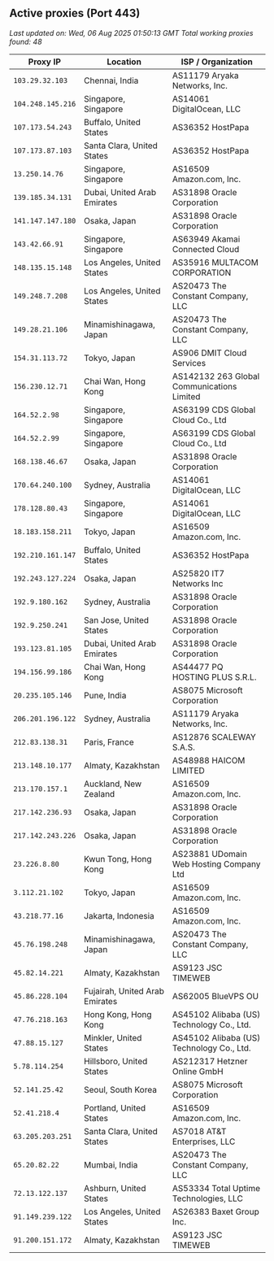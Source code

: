 ## Active proxies (Port 443)

*Last updated on: Wed, 06 Aug 2025 01:50:13 GMT*
*Total working proxies found: 48*

| Proxy IP | Location | ISP / Organization |
|----------|----------|--------------------|
| `103.29.32.103` | Chennai, India | AS11179 Aryaka Networks, Inc. |
| `104.248.145.216` | Singapore, Singapore | AS14061 DigitalOcean, LLC |
| `107.173.54.243` | Buffalo, United States | AS36352 HostPapa |
| `107.173.87.103` | Santa Clara, United States | AS36352 HostPapa |
| `13.250.14.76` | Singapore, Singapore | AS16509 Amazon.com, Inc. |
| `139.185.34.131` | Dubai, United Arab Emirates | AS31898 Oracle Corporation |
| `141.147.147.180` | Osaka, Japan | AS31898 Oracle Corporation |
| `143.42.66.91` | Singapore, Singapore | AS63949 Akamai Connected Cloud |
| `148.135.15.148` | Los Angeles, United States | AS35916 MULTACOM CORPORATION |
| `149.248.7.208` | Los Angeles, United States | AS20473 The Constant Company, LLC |
| `149.28.21.106` | Minamishinagawa, Japan | AS20473 The Constant Company, LLC |
| `154.31.113.72` | Tokyo, Japan | AS906 DMIT Cloud Services |
| `156.230.12.71` | Chai Wan, Hong Kong | AS142132 263 Global Communications Limited |
| `164.52.2.98` | Singapore, Singapore | AS63199 CDS Global Cloud Co., Ltd |
| `164.52.2.99` | Singapore, Singapore | AS63199 CDS Global Cloud Co., Ltd |
| `168.138.46.67` | Osaka, Japan | AS31898 Oracle Corporation |
| `170.64.240.100` | Sydney, Australia | AS14061 DigitalOcean, LLC |
| `178.128.80.43` | Singapore, Singapore | AS14061 DigitalOcean, LLC |
| `18.183.158.211` | Tokyo, Japan | AS16509 Amazon.com, Inc. |
| `192.210.161.147` | Buffalo, United States | AS36352 HostPapa |
| `192.243.127.224` | Osaka, Japan | AS25820 IT7 Networks Inc |
| `192.9.180.162` | Sydney, Australia | AS31898 Oracle Corporation |
| `192.9.250.241` | San Jose, United States | AS31898 Oracle Corporation |
| `193.123.81.105` | Dubai, United Arab Emirates | AS31898 Oracle Corporation |
| `194.156.99.186` | Chai Wan, Hong Kong | AS44477 PQ HOSTING PLUS S.R.L. |
| `20.235.105.146` | Pune, India | AS8075 Microsoft Corporation |
| `206.201.196.122` | Sydney, Australia | AS11179 Aryaka Networks, Inc. |
| `212.83.138.31` | Paris, France | AS12876 SCALEWAY S.A.S. |
| `213.148.10.177` | Almaty, Kazakhstan | AS48988 HAICOM LIMITED |
| `213.170.157.1` | Auckland, New Zealand | AS16509 Amazon.com, Inc. |
| `217.142.236.93` | Osaka, Japan | AS31898 Oracle Corporation |
| `217.142.243.226` | Osaka, Japan | AS31898 Oracle Corporation |
| `23.226.8.80` | Kwun Tong, Hong Kong | AS23881 UDomain Web Hosting Company Ltd |
| `3.112.21.102` | Tokyo, Japan | AS16509 Amazon.com, Inc. |
| `43.218.77.16` | Jakarta, Indonesia | AS16509 Amazon.com, Inc. |
| `45.76.198.248` | Minamishinagawa, Japan | AS20473 The Constant Company, LLC |
| `45.82.14.221` | Almaty, Kazakhstan | AS9123 JSC TIMEWEB |
| `45.86.228.104` | Fujairah, United Arab Emirates | AS62005 BlueVPS OU |
| `47.76.218.163` | Hong Kong, Hong Kong | AS45102 Alibaba (US) Technology Co., Ltd. |
| `47.88.15.127` | Minkler, United States | AS45102 Alibaba (US) Technology Co., Ltd. |
| `5.78.114.254` | Hillsboro, United States | AS212317 Hetzner Online GmbH |
| `52.141.25.42` | Seoul, South Korea | AS8075 Microsoft Corporation |
| `52.41.218.4` | Portland, United States | AS16509 Amazon.com, Inc. |
| `63.205.203.251` | Santa Clara, United States | AS7018 AT&T Enterprises, LLC |
| `65.20.82.22` | Mumbai, India | AS20473 The Constant Company, LLC |
| `72.13.122.137` | Ashburn, United States | AS53334 Total Uptime Technologies, LLC |
| `91.149.239.122` | Los Angeles, United States | AS26383 Baxet Group Inc. |
| `91.200.151.172` | Almaty, Kazakhstan | AS9123 JSC TIMEWEB |
